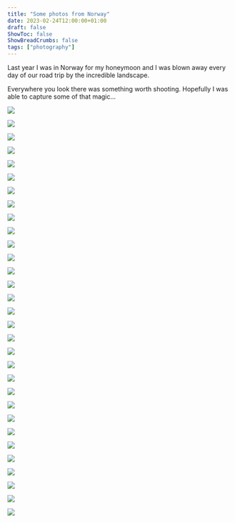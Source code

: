 ```yaml
---
title: "Some photos from Norway"
date: 2023-02-24T12:00:00+01:00
draft: false
ShowToc: false
ShowBreadCrumbs: false
tags: ["photography"]
---
```


Last year I was in Norway for my honeymoon and I was blown away every day of our road trip by the incredible landscape.

Everywhere you look there was something worth shooting. Hopefully I was able to capture some of that magic...

<div class="photo-grid">

![](/images/2023-02-24-norway-photos/norway-1.jpeg)

![](/images/2023-02-24-norway-photos/norway-2.jpeg)

![](/images/2023-02-24-norway-photos/norway-3.jpeg)

![](/images/2023-02-24-norway-photos/norway-4.jpeg)

![](/images/2023-02-24-norway-photos/norway-5.jpeg)

![](/images/2023-02-24-norway-photos/norway-6.jpeg)

![](/images/2023-02-24-norway-photos/norway-7.jpeg)

![](/images/2023-02-24-norway-photos/norway-8.jpeg)

![](/images/2023-02-24-norway-photos/norway-9.jpeg)

![](/images/2023-02-24-norway-photos/norway-10.jpeg)

![](/images/2023-02-24-norway-photos/norway-11.jpeg)

![](/images/2023-02-24-norway-photos/norway-12.jpeg)

![](/images/2023-02-24-norway-photos/norway-13.jpeg)

![](/images/2023-02-24-norway-photos/norway-14.jpeg)

![](/images/2023-02-24-norway-photos/norway-15.jpeg)

![](/images/2023-02-24-norway-photos/norway-16.jpeg)

![](/images/2023-02-24-norway-photos/norway-17.jpeg)

![](/images/2023-02-24-norway-photos/norway-18.jpeg)

![](/images/2023-02-24-norway-photos/norway-19.jpeg)

![](/images/2023-02-24-norway-photos/norway-20.jpeg)

![](/images/2023-02-24-norway-photos/norway-21.jpeg)

![](/images/2023-02-24-norway-photos/norway-22.jpeg)

![](/images/2023-02-24-norway-photos/norway-24.jpeg)

![](/images/2023-02-24-norway-photos/norway-25.jpeg)

![](/images/2023-02-24-norway-photos/norway-26.jpeg)

![](/images/2023-02-24-norway-photos/norway-27.jpeg)

![](/images/2023-02-24-norway-photos/norway-28.jpeg)

![](/images/2023-02-24-norway-photos/norway-29.jpeg)

![](/images/2023-02-24-norway-photos/norway-30.jpeg)

![](/images/2023-02-24-norway-photos/norway-31.jpeg)

![](/images/2023-02-24-norway-photos/norway-32.jpeg)

</div>